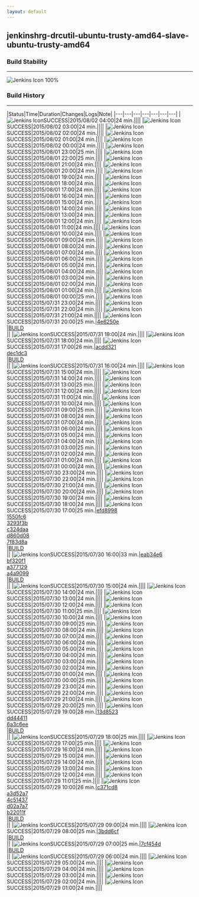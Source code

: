 ```yaml
---
layout: default
---
```

## jenkinshrg-drcutil-ubuntu-trusty-amd64-slave-ubuntu-trusty-amd64
### Build Stability
___
![Jenkins Icon](http://jenkinshrg.github.io/images/48x48/health-80plus.png)
100%
  
### Build History
___
|Status|Time|Duration|Changes|Logs|Note|
|---|---|---|---|---|---|---|
|![Jenkins Icon](http://jenkinshrg.github.io/images/24x24/blue.png)SUCCESS|2015/08/02 04:00|24 min.||||
|![Jenkins Icon](http://jenkinshrg.github.io/images/24x24/blue.png)SUCCESS|2015/08/02 03:00|24 min.||||
|![Jenkins Icon](http://jenkinshrg.github.io/images/24x24/blue.png)SUCCESS|2015/08/02 02:00|24 min.||||
|![Jenkins Icon](http://jenkinshrg.github.io/images/24x24/blue.png)SUCCESS|2015/08/02 01:00|24 min.||||
|![Jenkins Icon](http://jenkinshrg.github.io/images/24x24/blue.png)SUCCESS|2015/08/02 00:00|24 min.||||
|![Jenkins Icon](http://jenkinshrg.github.io/images/24x24/blue.png)SUCCESS|2015/08/01 23:00|25 min.||||
|![Jenkins Icon](http://jenkinshrg.github.io/images/24x24/blue.png)SUCCESS|2015/08/01 22:00|25 min.||||
|![Jenkins Icon](http://jenkinshrg.github.io/images/24x24/blue.png)SUCCESS|2015/08/01 21:00|24 min.||||
|![Jenkins Icon](http://jenkinshrg.github.io/images/24x24/blue.png)SUCCESS|2015/08/01 20:00|24 min.||||
|![Jenkins Icon](http://jenkinshrg.github.io/images/24x24/blue.png)SUCCESS|2015/08/01 19:00|24 min.||||
|![Jenkins Icon](http://jenkinshrg.github.io/images/24x24/blue.png)SUCCESS|2015/08/01 18:00|24 min.||||
|![Jenkins Icon](http://jenkinshrg.github.io/images/24x24/blue.png)SUCCESS|2015/08/01 17:00|24 min.||||
|![Jenkins Icon](http://jenkinshrg.github.io/images/24x24/blue.png)SUCCESS|2015/08/01 16:00|24 min.||||
|![Jenkins Icon](http://jenkinshrg.github.io/images/24x24/blue.png)SUCCESS|2015/08/01 15:00|24 min.||||
|![Jenkins Icon](http://jenkinshrg.github.io/images/24x24/blue.png)SUCCESS|2015/08/01 14:00|24 min.||||
|![Jenkins Icon](http://jenkinshrg.github.io/images/24x24/blue.png)SUCCESS|2015/08/01 13:00|24 min.||||
|![Jenkins Icon](http://jenkinshrg.github.io/images/24x24/blue.png)SUCCESS|2015/08/01 12:00|24 min.||||
|![Jenkins Icon](http://jenkinshrg.github.io/images/24x24/blue.png)SUCCESS|2015/08/01 11:00|24 min.||||
|![Jenkins Icon](http://jenkinshrg.github.io/images/24x24/blue.png)SUCCESS|2015/08/01 10:00|24 min.||||
|![Jenkins Icon](http://jenkinshrg.github.io/images/24x24/blue.png)SUCCESS|2015/08/01 09:00|24 min.||||
|![Jenkins Icon](http://jenkinshrg.github.io/images/24x24/blue.png)SUCCESS|2015/08/01 08:00|24 min.||||
|![Jenkins Icon](http://jenkinshrg.github.io/images/24x24/blue.png)SUCCESS|2015/08/01 07:00|24 min.||||
|![Jenkins Icon](http://jenkinshrg.github.io/images/24x24/blue.png)SUCCESS|2015/08/01 06:00|24 min.||||
|![Jenkins Icon](http://jenkinshrg.github.io/images/24x24/blue.png)SUCCESS|2015/08/01 05:00|24 min.||||
|![Jenkins Icon](http://jenkinshrg.github.io/images/24x24/blue.png)SUCCESS|2015/08/01 04:00|24 min.||||
|![Jenkins Icon](http://jenkinshrg.github.io/images/24x24/blue.png)SUCCESS|2015/08/01 03:00|24 min.||||
|![Jenkins Icon](http://jenkinshrg.github.io/images/24x24/blue.png)SUCCESS|2015/08/01 02:00|24 min.||||
|![Jenkins Icon](http://jenkinshrg.github.io/images/24x24/blue.png)SUCCESS|2015/08/01 01:00|24 min.||||
|![Jenkins Icon](http://jenkinshrg.github.io/images/24x24/blue.png)SUCCESS|2015/08/01 00:00|25 min.||||
|![Jenkins Icon](http://jenkinshrg.github.io/images/24x24/blue.png)SUCCESS|2015/07/31 23:00|24 min.||||
|![Jenkins Icon](http://jenkinshrg.github.io/images/24x24/blue.png)SUCCESS|2015/07/31 22:00|24 min.||||
|![Jenkins Icon](http://jenkinshrg.github.io/images/24x24/blue.png)SUCCESS|2015/07/31 21:00|24 min.||||
|![Jenkins Icon](http://jenkinshrg.github.io/images/24x24/blue.png)SUCCESS|2015/07/31 20:00|25 min.|[4e6250e](https://github.com/jrl-umi3218/hmc2/commit/4e6250e1535847be0dd2587bc0a4735d7c6d07bb)<br>|[BUILD](https://drive.google.com/file/d/0B54sHwaxmuM4aFQ3NldsakFCQ3M/view?usp=drivesdk)<br>||
|![Jenkins Icon](http://jenkinshrg.github.io/images/24x24/blue.png)SUCCESS|2015/07/31 19:00|24 min.||||
|![Jenkins Icon](http://jenkinshrg.github.io/images/24x24/blue.png)SUCCESS|2015/07/31 18:00|24 min.||||
|![Jenkins Icon](http://jenkinshrg.github.io/images/24x24/blue.png)SUCCESS|2015/07/31 17:00|26 min.|[acdd321](https://github.com/jrl-umi3218/hmc2/commit/acdd3214bb5bf375fbd4c31d8179756ed7439c69)<br>[dec1dc3](https://github.com/jrl-umi3218/hmc2/commit/dec1dc359085967a3fdf1f818931e2eb59ef3e83)<br>|[BUILD](https://drive.google.com/file/d/0B54sHwaxmuM4VGk4M0U2bjNObWc/view?usp=drivesdk)<br>||
|![Jenkins Icon](http://jenkinshrg.github.io/images/24x24/blue.png)SUCCESS|2015/07/31 16:00|24 min.||||
|![Jenkins Icon](http://jenkinshrg.github.io/images/24x24/blue.png)SUCCESS|2015/07/31 15:00|24 min.||||
|![Jenkins Icon](http://jenkinshrg.github.io/images/24x24/blue.png)SUCCESS|2015/07/31 14:00|24 min.||||
|![Jenkins Icon](http://jenkinshrg.github.io/images/24x24/blue.png)SUCCESS|2015/07/31 13:00|25 min.||||
|![Jenkins Icon](http://jenkinshrg.github.io/images/24x24/blue.png)SUCCESS|2015/07/31 12:00|24 min.||||
|![Jenkins Icon](http://jenkinshrg.github.io/images/24x24/blue.png)SUCCESS|2015/07/31 11:00|24 min.||||
|![Jenkins Icon](http://jenkinshrg.github.io/images/24x24/blue.png)SUCCESS|2015/07/31 10:00|24 min.||||
|![Jenkins Icon](http://jenkinshrg.github.io/images/24x24/blue.png)SUCCESS|2015/07/31 09:00|25 min.||||
|![Jenkins Icon](http://jenkinshrg.github.io/images/24x24/blue.png)SUCCESS|2015/07/31 08:00|24 min.||||
|![Jenkins Icon](http://jenkinshrg.github.io/images/24x24/blue.png)SUCCESS|2015/07/31 07:00|24 min.||||
|![Jenkins Icon](http://jenkinshrg.github.io/images/24x24/blue.png)SUCCESS|2015/07/31 06:00|24 min.||||
|![Jenkins Icon](http://jenkinshrg.github.io/images/24x24/blue.png)SUCCESS|2015/07/31 05:00|24 min.||||
|![Jenkins Icon](http://jenkinshrg.github.io/images/24x24/blue.png)SUCCESS|2015/07/31 04:00|24 min.||||
|![Jenkins Icon](http://jenkinshrg.github.io/images/24x24/blue.png)SUCCESS|2015/07/31 03:00|25 min.||||
|![Jenkins Icon](http://jenkinshrg.github.io/images/24x24/blue.png)SUCCESS|2015/07/31 02:00|24 min.||||
|![Jenkins Icon](http://jenkinshrg.github.io/images/24x24/blue.png)SUCCESS|2015/07/31 01:00|24 min.||||
|![Jenkins Icon](http://jenkinshrg.github.io/images/24x24/blue.png)SUCCESS|2015/07/31 00:00|24 min.||||
|![Jenkins Icon](http://jenkinshrg.github.io/images/24x24/blue.png)SUCCESS|2015/07/30 23:00|24 min.||||
|![Jenkins Icon](http://jenkinshrg.github.io/images/24x24/blue.png)SUCCESS|2015/07/30 22:00|24 min.||||
|![Jenkins Icon](http://jenkinshrg.github.io/images/24x24/blue.png)SUCCESS|2015/07/30 21:00|24 min.||||
|![Jenkins Icon](http://jenkinshrg.github.io/images/24x24/blue.png)SUCCESS|2015/07/30 20:00|24 min.||||
|![Jenkins Icon](http://jenkinshrg.github.io/images/24x24/blue.png)SUCCESS|2015/07/30 19:00|24 min.||||
|![Jenkins Icon](http://jenkinshrg.github.io/images/24x24/blue.png)SUCCESS|2015/07/30 18:00|24 min.||||
|![Jenkins Icon](http://jenkinshrg.github.io/images/24x24/blue.png)SUCCESS|2015/07/30 17:00|25 min.|[efd8998](https://github.com/fkanehiro/hrpsys-base/commit/efd89988efa33bbe9ff35e9d2af028ce44803e0e)<br>[1550fc6](https://github.com/fkanehiro/hrpsys-base/commit/1550fc63cf175455e2be89b69b9e138e87ff9389)<br>[3293f3b](https://github.com/fkanehiro/hrpsys-base/commit/3293f3bfd82bf170ce3aef133e76cb02b6d5f26c)<br>[c324daa](https://github.com/fkanehiro/hrpsys-base/commit/c324daa0bd2a5d43ba28f7e883d3bf64964c2777)<br>[d860d08](https://github.com/fkanehiro/hrpsys-base/commit/d860d084cd4ce1a5703041a1f7c15ca0a4f03560)<br>[7f83d8a](https://github.com/jrl-umi3218/hrpsys-humanoid/commit/7f83d8ae433ded15d6d5d12b130a92a833b0d1f1)<br>|[BUILD](https://drive.google.com/file/d/0B54sHwaxmuM4ZWw1MHR3a3VtbUk/view?usp=drivesdk)<br>||
|![Jenkins Icon](http://jenkinshrg.github.io/images/24x24/blue.png)SUCCESS|2015/07/30 16:00|33 min.|[eab34e6](https://github.com/jrl-umi3218/hmc2/commit/eab34e65635a25c1500d91c191dd4be3520d394c)<br>[bf320f1](https://github.com/jrl-umi3218/hrpsys-humanoid/commit/bf320f123c981a9d716698faed5e874641482fec)<br>[a377129](https://github.com/jrl-umi3218/hrpsys-humanoid/commit/a377129d6dbccae37d7f9812fbd4ab2667e7fd31)<br>[a4a9099](https://github.com/jrl-umi3218/hrpsys-humanoid/commit/a4a9099f7aae123ba86d74c6911a58e5aedfcddb)<br>|[BUILD](https://drive.google.com/file/d/0B54sHwaxmuM4LWhCbnRvaTQ0Rms/view?usp=drivesdk)<br>||
|![Jenkins Icon](http://jenkinshrg.github.io/images/24x24/blue.png)SUCCESS|2015/07/30 15:00|24 min.||||
|![Jenkins Icon](http://jenkinshrg.github.io/images/24x24/blue.png)SUCCESS|2015/07/30 14:00|24 min.||||
|![Jenkins Icon](http://jenkinshrg.github.io/images/24x24/blue.png)SUCCESS|2015/07/30 13:00|24 min.||||
|![Jenkins Icon](http://jenkinshrg.github.io/images/24x24/blue.png)SUCCESS|2015/07/30 12:00|24 min.||||
|![Jenkins Icon](http://jenkinshrg.github.io/images/24x24/blue.png)SUCCESS|2015/07/30 11:00|25 min.||||
|![Jenkins Icon](http://jenkinshrg.github.io/images/24x24/blue.png)SUCCESS|2015/07/30 10:00|24 min.||||
|![Jenkins Icon](http://jenkinshrg.github.io/images/24x24/blue.png)SUCCESS|2015/07/30 09:00|25 min.||||
|![Jenkins Icon](http://jenkinshrg.github.io/images/24x24/blue.png)SUCCESS|2015/07/30 08:00|24 min.||||
|![Jenkins Icon](http://jenkinshrg.github.io/images/24x24/blue.png)SUCCESS|2015/07/30 07:00|24 min.||||
|![Jenkins Icon](http://jenkinshrg.github.io/images/24x24/blue.png)SUCCESS|2015/07/30 06:00|24 min.||||
|![Jenkins Icon](http://jenkinshrg.github.io/images/24x24/blue.png)SUCCESS|2015/07/30 05:00|24 min.||||
|![Jenkins Icon](http://jenkinshrg.github.io/images/24x24/blue.png)SUCCESS|2015/07/30 04:00|24 min.||||
|![Jenkins Icon](http://jenkinshrg.github.io/images/24x24/blue.png)SUCCESS|2015/07/30 03:00|24 min.||||
|![Jenkins Icon](http://jenkinshrg.github.io/images/24x24/blue.png)SUCCESS|2015/07/30 02:00|24 min.||||
|![Jenkins Icon](http://jenkinshrg.github.io/images/24x24/blue.png)SUCCESS|2015/07/30 01:00|24 min.||||
|![Jenkins Icon](http://jenkinshrg.github.io/images/24x24/blue.png)SUCCESS|2015/07/30 00:00|25 min.||||
|![Jenkins Icon](http://jenkinshrg.github.io/images/24x24/blue.png)SUCCESS|2015/07/29 23:00|24 min.||||
|![Jenkins Icon](http://jenkinshrg.github.io/images/24x24/blue.png)SUCCESS|2015/07/29 22:00|24 min.||||
|![Jenkins Icon](http://jenkinshrg.github.io/images/24x24/blue.png)SUCCESS|2015/07/29 21:00|24 min.||||
|![Jenkins Icon](http://jenkinshrg.github.io/images/24x24/blue.png)SUCCESS|2015/07/29 20:00|25 min.||||
|![Jenkins Icon](http://jenkinshrg.github.io/images/24x24/blue.png)SUCCESS|2015/07/29 19:00|28 min.|[13d8523](https://github.com/jrl-umi3218/hrpsys-humanoid/commit/13d8523ae7dacd0a9f6cbbc4ecbee85426777cf8)<br>[dd44411](https://github.com/jrl-umi3218/hrpsys-humanoid/commit/dd444116c9cd39150a186f57dc281b80ac91709a)<br>[6a3c6ee](https://github.com/jrl-umi3218/hrpsys-humanoid/commit/6a3c6eec09fd044502385d4141eb1689f9434c6b)<br>|[BUILD](https://drive.google.com/file/d/0B54sHwaxmuM4eGVyOGJ1QWxVTEk/view?usp=drivesdk)<br>||
|![Jenkins Icon](http://jenkinshrg.github.io/images/24x24/blue.png)SUCCESS|2015/07/29 18:00|25 min.||||
|![Jenkins Icon](http://jenkinshrg.github.io/images/24x24/blue.png)SUCCESS|2015/07/29 17:00|25 min.||||
|![Jenkins Icon](http://jenkinshrg.github.io/images/24x24/blue.png)SUCCESS|2015/07/29 16:00|24 min.||||
|![Jenkins Icon](http://jenkinshrg.github.io/images/24x24/blue.png)SUCCESS|2015/07/29 15:00|24 min.||||
|![Jenkins Icon](http://jenkinshrg.github.io/images/24x24/blue.png)SUCCESS|2015/07/29 14:00|24 min.||||
|![Jenkins Icon](http://jenkinshrg.github.io/images/24x24/blue.png)SUCCESS|2015/07/29 13:00|24 min.||||
|![Jenkins Icon](http://jenkinshrg.github.io/images/24x24/blue.png)SUCCESS|2015/07/29 12:00|24 min.||||
|![Jenkins Icon](http://jenkinshrg.github.io/images/24x24/blue.png)SUCCESS|2015/07/29 11:01|25 min.||||
|![Jenkins Icon](http://jenkinshrg.github.io/images/24x24/blue.png)SUCCESS|2015/07/29 10:00|26 min.|[c371cd8](https://github.com/jrl-umi3218/hrpsys-humanoid/commit/c371cd8aaef4b9eb1d705ee19831ed3e9b955381)<br>[a3d52a7](https://github.com/jrl-umi3218/hrpsys-humanoid/commit/a3d52a7ca0a607caeca1b578d9b5a6456c6836a1)<br>[4c51437](https://github.com/jrl-umi3218/hrpsys-humanoid/commit/4c51437c699324e0c90dc68b5d128dfb5186489c)<br>[d02a7a7](https://github.com/jrl-umi3218/hrpsys-humanoid/commit/d02a7a733b78ba23f1adce96fa5a127de889fa18)<br>[b22011f](https://github.com/jrl-umi3218/hrpsys-humanoid/commit/b22011f93cb8d4a3de621a7fb407e4ac9f048173)<br>|[BUILD](https://drive.google.com/file/d/0B54sHwaxmuM4aUtNTlVwV0dwN0E/view?usp=drivesdk)<br>||
|![Jenkins Icon](http://jenkinshrg.github.io/images/24x24/blue.png)SUCCESS|2015/07/29 09:00|24 min.||||
|![Jenkins Icon](http://jenkinshrg.github.io/images/24x24/blue.png)SUCCESS|2015/07/29 08:00|25 min.|[3bdd6cf](https://github.com/fkanehiro/hrpsys-base/commit/3bdd6cf136c94f5fdc0bfad29b85f208db96eba9)<br>|[BUILD](https://drive.google.com/file/d/0B54sHwaxmuM4aS0xS2dYT3plWk0/view?usp=drivesdk)<br>||
|![Jenkins Icon](http://jenkinshrg.github.io/images/24x24/blue.png)SUCCESS|2015/07/29 07:00|25 min.|[7cf454d](https://github.com/fkanehiro/hrpsys-base/commit/7cf454d39cd7f108c394604e1dc833f02b636d7f)<br>|[BUILD](https://drive.google.com/file/d/0B54sHwaxmuM4bkpOSi1NdXpLbmc/view?usp=drivesdk)<br>||
|![Jenkins Icon](http://jenkinshrg.github.io/images/24x24/blue.png)SUCCESS|2015/07/29 06:00|24 min.||||
|![Jenkins Icon](http://jenkinshrg.github.io/images/24x24/blue.png)SUCCESS|2015/07/29 05:00|24 min.||||
|![Jenkins Icon](http://jenkinshrg.github.io/images/24x24/blue.png)SUCCESS|2015/07/29 04:00|24 min.||||
|![Jenkins Icon](http://jenkinshrg.github.io/images/24x24/blue.png)SUCCESS|2015/07/29 03:00|24 min.||||
|![Jenkins Icon](http://jenkinshrg.github.io/images/24x24/blue.png)SUCCESS|2015/07/29 02:00|24 min.||||
|![Jenkins Icon](http://jenkinshrg.github.io/images/24x24/blue.png)SUCCESS|2015/07/29 01:00|24 min.||||
